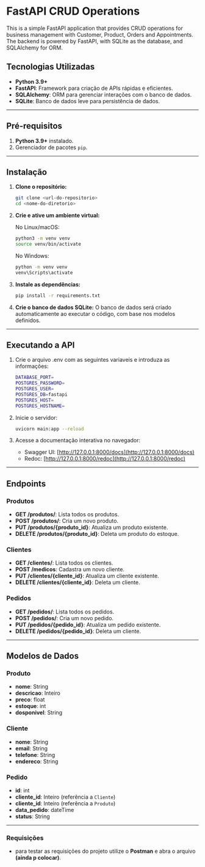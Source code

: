 # FastAPI CRUD Operations

This is a simple FastAPI application that provides CRUD operations for business management with Customer, Product, Orders and Appointments. The backend is powered by FastAPI, with SQLite as the database, and SQLAlchemy for ORM.

## Tecnologias Utilizadas

- **Python 3.9+**
- **FastAPI**: Framework para criação de APIs rápidas e eficientes.
- **SQLAlchemy**: ORM para gerenciar interações com o banco de dados.
- **SQLite**: Banco de dados leve para persistência de dados.

---

## Pré-requisitos

1. **Python 3.9+** instalado.
2. Gerenciador de pacotes `pip`.

---

## Instalação

1. **Clone o repositório:**

   ```bash
   git clone <url-do-repositorio>
   cd <nome-do-diretorio>
   ```

2. **Crie e ative um ambiente virtual:**

   No Linux/macOS:

   ```bash
   python3 -m venv venv
   source venv/bin/activate
   ```

   No Windows:

   ```cmd
   python -m venv venv
   venv\Scripts\activate
   ```

3. **Instale as dependências:**

   ```bash
   pip install -r requirements.txt
   ```

4. **Crie o banco de dados SQLite:**
   O banco de dados será criado automaticamente ao executar o código, com base nos modelos definidos.

---

## Executando a API

1. Crie o arquivo .env com as seguintes variaveis e introduza as informações:

   ```bash
   DATABASE_PORT=
   POSTGRES_PASSWORD=
   POSTGRES_USER=
   POSTGRES_DB=fastapi
   POSTGRES_HOST=
   POSTGRES_HOSTNAME=
   ```

2. Inicie o servidor:

   ```bash
   uvicorn main:app --reload
   ```

3. Acesse a documentação interativa no navegador:
   - Swagger UI: [http://127.0.0.1:8000/docs](http://127.0.0.1:8000/docs)
   - Redoc: [http://127.0.0.1:8000/redoc](http://127.0.0.1:8000/redoc)

---

## Endpoints

### Produtos

- **GET /produtos/**: Lista todos os produtos.
- **POST /produtos/**: Cria um novo produto.
- **PUT /produtos/{produto_id}**: Atualiza um produto existente.
- **DELETE /produtos/{produto_id}**: Deleta um produto do estoque.

### Clientes

- **GET /clientes/**: Lista todos os clientes.
- **POST /medicos**: Cadastra um novo cliente.
- **PUT /clientes/{cliente_id}**: Atualiza um cliente existente.
- **DELETE /clientes/{cliente_id}**: Deleta um cliente.

### Pedidos

- **GET /pedidos/**: Lista todos os pedidos.
- **POST /pedidos/**: Cria um novo pedido.
- **PUT /pedidos/{pedido_id}**: Atualiza um pedido existente.
- **DELETE /pedidos/{pedido_id}**: Deleta um cliente.

---

## Modelos de Dados

### Produto

- **nome**: String
- **descricao**: Inteiro
- **preco**: float
- **estoque**: int
- **dosponivel**: String

### Cliente

- **nome**: String
- **email**: String
- **telefone**: String
- **endereco**: String

### Pedido

- **id**: int
- **cliente_id**: Inteiro (referência a `Cliente`)
- **cliente_id**: Inteiro (referência a `Produto`)
- **data_pedido**: dateTime
- **status**: String

---

### Requisições

- para testar as requisições do projeto utilize o **Postman** e abra o arquivo **(ainda p colocar)**.

